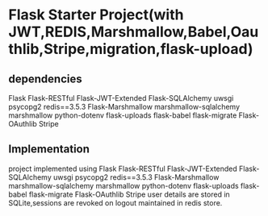 # Flask Starter Project(with JWT,REDIS,Marshmallow,Babel,Oauthlib,Stripe,migration,flask-upload)


## dependencies
Flask
Flask-RESTful
Flask-JWT-Extended
Flask-SQLAlchemy
uwsgi
psycopg2
redis==3.5.3
Flask-Marshmallow
marshmallow-sqlalchemy
marshmallow
python-dotenv
flask-uploads
flask-babel
flask-migrate
Flask-OAuthlib
Stripe

## Implementation
project implemented using Flask
Flask-RESTful
Flask-JWT-Extended
Flask-SQLAlchemy
uwsgi
psycopg2
redis==3.5.3
Flask-Marshmallow
marshmallow-sqlalchemy
marshmallow
python-dotenv
flask-uploads
flask-babel
flask-migrate
Flask-OAuthlib
Stripe
user details are stored in SQLite,sessions are revoked on logout maintained in redis store.
